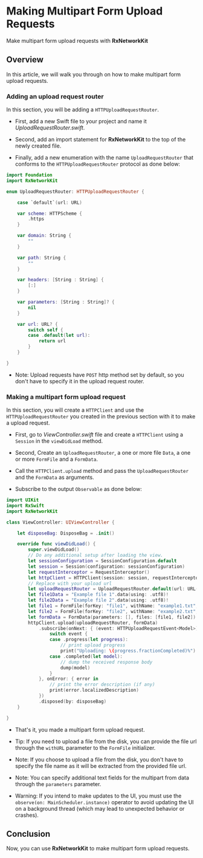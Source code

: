 # Making Multipart Form Upload Requests

Make multipart form upload requests with **RxNetworkKit**

## Overview

In this article, we will walk you through on how to make multipart form upload requests.

### Adding an upload request router

In this section, you will be adding a ``HTTPUploadRequestRouter``.

- First, add a new Swift file to your project and name it *UploadRequestRouter.swift*.

- Second, add an import statement for **RxNetworkKit** to the top of the newly created file.

- Finally, add a new enumeration with the name `UploadRequestRouter` that conforms to the ``HTTPUploadRequestRouter`` protocol as done below:

```swift 
import Foundation
import RxNetworkKit

enum UploadRequestRouter: HTTPUploadRequestRouter {

    case `default`(url: URL)

    var scheme: HTTPScheme {
        .https
    }

    var domain: String {
        ""
    }

    var path: String {
        ""
    }

    var headers: [String : String] {
        [:]
    }

    var parameters: [String : String]? {
        nil
    }

    var url: URL? {
        switch self {
        case .default(let url):
            return url
        }
    }

}
```

- Note: Upload requests have `POST` http method set by default, so you don't have to specify it in the upload request router.

### Making a multipart form upload request

In this section, you will create a ``HTTPClient`` and use the ``HTTPUploadRequestRouter`` you created in the previous section with it to make a upload request.

- First, go to *ViewController.swift* file and create a ``HTTPClient`` using a ``Session`` in the `viewDidLoad` method.

- Second, Create an `UploadRequestRouter`, a one or more file `Data`, a one or more ``FormFile`` and a ``FormData``.

- Call the `HTTPClient.upload` method and pass the `UploadRequestRouter` and the ``FormData`` as arguments.

- Subscribe to the output `Observable` as done below:

```swift
import UIKit
import RxSwift
import RxNetworkKit

class ViewController: UIViewController {

    let disposeBag: DisposeBag = .init()

    override func viewDidLoad() {
        super.viewDidLoad()
        // Do any additional setup after loading the view.
        let sessionConfiguration = SessionConfiguration.default
        let session = Session(configuration: sessionConfiguration)
        let requestInterceptor = RequestInterceptor()
        let httpClient = HTTPClient(session: session, requestInterceptor: requestInterceptor)
        // Replace with your upload url
        let uploadRequestRouter = UploadRequestRouter.default(url: URL(string: "https://example.com/upload/multi")!)
        let file1Data = "Example file 1".data(using: .utf8)!
        let file2Data = "Example file 2".data(using: .utf8)!
        let file1 = FormFile(forKey: "file1", withName: "example1.txt", withData: file1Data)!
        let file2 = FormFile(forKey: "file2", withName: "example2.txt", withData: file1Data)!
        let formData = FormData(parameters: [], files: [file1, file2])
        httpClient.upload(uploadRequestRouter, formData)
            .subscribe(onNext: { (event: HTTPUploadRequestEvent<Model>) in
                switch event {
                case .progress(let progress):
                    // print upload progress
                    print("Uploading: \(progress.fractionCompleted)%")
                case .completed(let model):
                    // dump the received response body
                    dump(model)
                }
            }, onError: { error in
                // print the error description (if any)
                print(error.localizedDescription)
            })
            .disposed(by: disposeBag)
    }

}
```

- That's it, you made a multipart form upload request.

- Tip: If you need to upload a file from the disk, you can provide the file url through the `withURL` parameter to the ``FormFile`` initializer.

- Note: If you choose to upload a file from the disk, you don't have to specify the file name as it will be extracted from the provided file url.

- Note: You can specify additional text fields for the multipart from data through the `parameters` parameter.

- Warning: If you intend to make updates to the UI, you must use the `observe(on: MainScheduler.instance)` operator to avoid updating the UI on a background thread (which may lead to unexpected behavior or crashes).

## Conclusion

Now, you can use **RxNetworkKit** to make multipart form upload requests.
